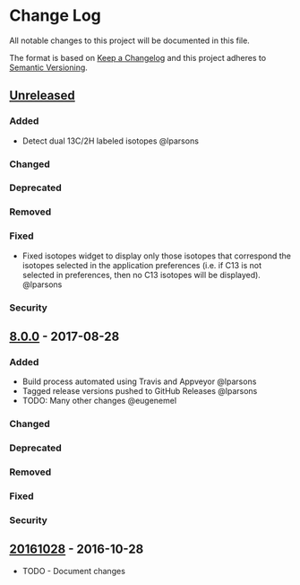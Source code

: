 # Change Log
All notable changes to this project will be documented in this file.

The format is based on [Keep a Changelog](http://keepachangelog.com/)
and this project adheres to [Semantic Versioning](http://semver.org/).


## [Unreleased][]
### Added
-   Detect dual 13C/2H labeled isotopes @lparsons

### Changed

### Deprecated

### Removed

### Fixed
-   Fixed isotopes widget to display only those isotopes that correspond the
    isotopes selected in the application preferences (i.e. if C13 is not
    selected in preferences, then no C13 isotopes will be displayed). @lparsons

### Security


## [8.0.0][] - 2017-08-28
### Added
-   Build process automated using Travis and Appveyor @lparsons
-   Tagged release versions pushed to GitHub Releases @lparsons
-   TODO: Many other changes @eugenemel

### Changed

### Deprecated

### Removed

### Fixed

### Security


## [20161028][] - 2016-10-28
-   TODO - Document changes

[Unreleased]: https://github.com/eugenemel/maven/compare/8.0.0...HEAD
[8.0.0]: https://github.com/eugenemel/maven/compare/20161028...8.0.0
[20161028]: https://github.com/eugenemel/maven/compare/92cf1d16dfc7d9f6bf4394890a06c3ecbed2ba1a...20161028
